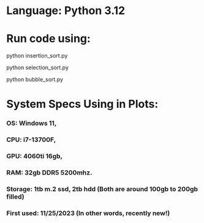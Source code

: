 # Language: Python 3.12

Run code using:
====================

python insertion_sort.py

python selection_sort.py

python bubble_sort.py

System Specs Using in Plots:
=====================

### OS: Windows 11,

### CPU: i7-13700F,

### GPU: 4060ti 16gb,

### RAM: 32gb DDR5 5200mhz.

### Storage: 1tb m.2 ssd, 2tb hdd (Both are around 100gb to 200gb filled)

### First used: 11/25/2023 (In other words, recently new!)

